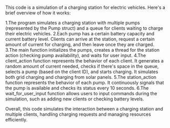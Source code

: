 
This code is a simulation of a charging station for electric vehicles. Here's a brief overview of how it works:

1.The program simulates a charging station with multiple pumps (represented by the Pump struct) and a queue for clients waiting to charge their electric vehicles.
2.Each pump has a certain battery capacity and current battery level. Clients can arrive at the station, request a certain amount of current for charging, and then leave once they are charged.
3.The main function initializes the pumps, creates a thread for the station action (checking pump availability), and waits for user input.
4.The client_action function represents the behavior of each client. It generates a random amount of current needed, checks if there's space in the queue, selects a pump (based on the client ID), and starts charging. It simulates both grid charging and charging from solar panels.
5.The station_action function represents the behavior of each pump. It continuously signals that the pump is available and checks its status every 10 seconds.
6.The wait_for_user_input function allows users to input commands during the simulation, such as adding new clients or checking battery levels.

Overall, this code simulates the interaction between a charging station and multiple clients, handling charging requests and managing resources efficiently.
